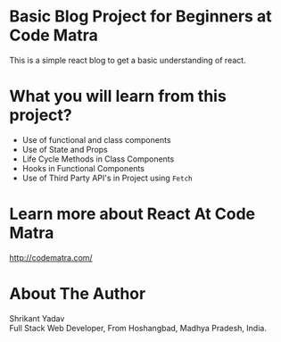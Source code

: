 # Basic Blog Project for Beginners at Code Matra

This is a simple react blog to get a basic understanding of react.

# What you will learn from this project?
- Use of functional and class components
- Use of State and Props 
- Life Cycle Methods in Class Components 
- Hooks in Functional Components
- Use of Third Party API's in Project using `Fetch`

# Learn more about React At Code Matra
<a href="http://codematra.com/">http://codematra.com/</a>

# About The Author
Shrikant Yadav <br />
Full Stack Web Developer, From Hoshangbad, Madhya Pradesh, India. <br />